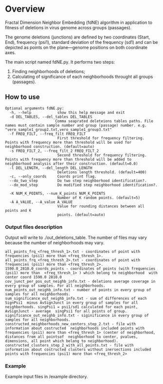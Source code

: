 # Overview

Fractal Dimension Neighbor Embedding (fdNE) algorithm in application to fitness of deletions in virus genome across groups (passages). 

The genome deletions (junctions) are defined by two coordinates (Start, End), frequency (psi1), standard deviation of the frequency (sd1) and can be depicted as points on the plane—genome positions on both coordinate axes.

The main script named fdNE.py. 
It performs two steps: 
1. Finding neighborhoods of deletions;
2. Calculating of significance of each neighborhoods throught all groups (passages).

## How to use 
```
Optional arguments fdNE.py:
  -h, --help            show this help message and exit
  -d DEL_TABLES, --del_tables DEL_TABLES
                       Comma seaprated deleteions tables paths. File names must contain sample number and group (passage) number. e.g. "vero_sample1_group2.txt,vero_sample1_group3.txt"
  -f FREQ_FILT, --freq_filt FREQ_FILT
                        First threshold for frequency filtering. Points with frequency more than threshold will be used for neighborhood construction. (default=auto)
  -s FREQ_FILT_2, --freq_filt_2 FREQ_FILT_2
                        Second threshold for frequency filtering. Points with frequency more than threshold will be added to neighborhood analysis after their construction. (default=0.0)
  -l DEL_LENGTH, --del_length DEL_LENGTH
                        Deletions length threshold. (default=400)
  -c, --only_coords     Coords print flag.
  --do_two_step         Do two step neighborhood identification?.
  --do_mod_step         Do modified step neighborhood identification?.
  
  -K NUM_K_POINTS, --num_K_points NUM_K_POINTS
                        Number of K random points. (default=5)
  -A A_VALUE, --A_value A_VALUE
                        Value for rounding distances between all points and K
                        points. (default=auto)
```
### Output files description
Output will write to ./out_deletions_table.
The number of files may vary because the number of neighborhoods may vary.
```
all_points_frq_<freq_thresh_1>.txt - coordinates of point with frequencies (psi1) more than <freq_thresh_1>.
all_points_frq_<freq_thresh_2>.txt - coordinates of point with frequencies (psi1) more than <freq_thresh_2>.
1590.0_2810.0_coords_points - coordinates of points (with frequencies (psi1) more than  <freq_thresh_1> ) which belong to neighborhood  with center coord 1590.0 2810.0
cov_junct_per_pos_out_neighb_info.txt - deletions average coverage in every group of samples. For all neighborhoods.
num_points_out_neighb_info.txt - number of points in every group of samples for all neighborhoods.
sum_significance_out_neighb_info.txt - sum of differences of each SignPsi1  minus AvSignJunct in every group of samples for all neighborhoods. singPsi1 = psi1/sd1 calculated for each point, AvSignJunct - average  singPsi1 for all points of group.
significance_out_neighb_info.txt - siginificance in every group of samples for all neighborhoods.  
constructed_neighborhoods_new_centers_step_2.txt - file with information about costructed  neighborhoods included points with frequencies (psi1) more than <freq_thresh_1> (center of neighborhood, distances from all pointsof  neighborhood to center, pvalues, dimensions, all point which belong to neighborhood).
constructed_clusters_step_2_with_all_points.txt - file with information about costructed clusters without inersections included points with frequencies (psi1) more than <freq_thresh_2>
```

### Example
Example input files in /example directory.
